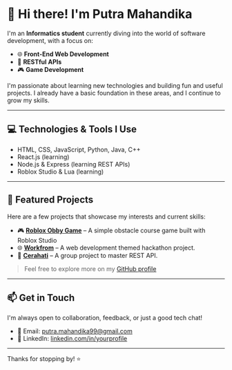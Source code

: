 # 👋 Hi there! I'm Putra Mahandika

I'm an **Informatics student** currently diving into the world of software development, with a focus on:

- 🌐 **Front-End Web Development**
- 🔗 **RESTful APIs**
- 🎮 **Game Development**

I'm passionate about learning new technologies and building fun and useful projects. I already have a basic foundation in these areas, and I continue to grow my skills.

---

## 💻 Technologies & Tools I Use

- HTML, CSS, JavaScript, Python, Java, C++
- React.js (learning)
- Node.js & Express (learning REST APIs)
- Roblox Studio & Lua (learning)

---

## 📂 Featured Projects

Here are a few projects that showcase my interests and current skills:

- 🎮 [**Roblox Obby Game**](https://www.roblox.com/games/17497799942/Chill-Fun-Obby) – A simple obstacle course game built with Roblox Studio
- 🌐 [**Workfrom**](https://github.com/yourusername/web-portfolio) – A web development themed hackathon project.
- 🔗 [**Cerahati**](https://github.com/yourusername/notes-api) – A group project to master REST API.

> Feel free to explore more on my [GitHub profile](https://github.com/zerrr232)

---

## 📫 Get in Touch

I'm always open to collaboration, feedback, or just a good tech chat!

- 📧 Email: putra.mahandika99@gmail.com
- 🔗 LinkedIn: [linkedin.com/in/yourprofile](https://linkedin.com/in/putra-mahandika)

---

Thanks for stopping by! ⭐
